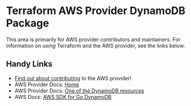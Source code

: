 # Terraform AWS Provider DynamoDB Package

This area is primarily for AWS provider contributors and maintainers. For information on _using_ Terraform and the AWS provider, see the links below.

## Handy Links

* [Find out about contributing](https://hashicorp.github.io/terraform-provider-aws/#contribute) to the AWS provider!
* AWS Provider Docs: [Home](https://registry.terraform.io/providers/hashicorp/aws/latest/docs)
* AWS Provider Docs: [One of the DynamoDB resources](https://registry.terraform.io/providers/hashicorp/aws/latest/docs/resources/dynamodb_global_table)
* AWS Docs: [AWS SDK for Go DynamoDB](https://docs.aws.amazon.com/sdk-for-go/api/service/dynamodb/)
